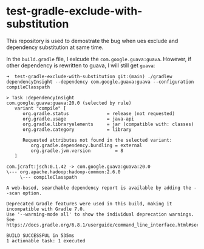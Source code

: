 # test-gradle-exclude-with-substitution

This repository is used to demostrate the bug when ues exclude and dependency substitution at same time.

In the `build.gradle` file, I exlcude the `com.google.guava:guava`. However, if other dependency is rewritten to guava, I will still get `guava`:

```
➜  test-gradle-exclude-with-substitution git:(main) ./gradlew dependencyInsight --dependency com.google.guava:guava --configuration compileClasspath

> Task :dependencyInsight
com.google.guava:guava:20.0 (selected by rule)
   variant "compile" [
      org.gradle.status              = release (not requested)
      org.gradle.usage               = java-api
      org.gradle.libraryelements     = jar (compatible with: classes)
      org.gradle.category            = library

      Requested attributes not found in the selected variant:
         org.gradle.dependency.bundling = external
         org.gradle.jvm.version         = 8
   ]

com.jcraft:jsch:0.1.42 -> com.google.guava:guava:20.0
\--- org.apache.hadoop:hadoop-common:2.6.0
     \--- compileClasspath

A web-based, searchable dependency report is available by adding the --scan option.

Deprecated Gradle features were used in this build, making it incompatible with Gradle 7.0.
Use '--warning-mode all' to show the individual deprecation warnings.
See https://docs.gradle.org/6.8.1/userguide/command_line_interface.html#sec:command_line_warnings

BUILD SUCCESSFUL in 535ms
1 actionable task: 1 executed
```

